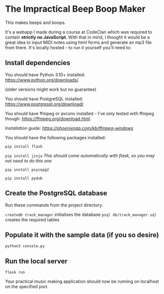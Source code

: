 # The Impractical Beep Boop Maker

This makes beeps and boops.

It's a webapp I made during a course at CodeClan which was required to contain **strictly no JavaScript**. With that in mind, I thought it would be a great idea to input MIDI notes using html forms and generate an mp3 file from there. It's locally hosted - to run it yourself you'll need to:

## Install dependencies

You should have Python 3.10+ installed: https://www.python.org/downloads/

(older versions might work but no guarantee)

You should have PostgreSQL installed: https://www.postgresql.org/download/

You should have ffmpeg or avconv installed - I've only tested with ffmpeg though: https://ffmpeg.org/download.html

_Installation guide: https://phoenixnap.com/kb/ffmpeg-windows_

You should have the following packages installed:

`pip install flask`

`pip install jinja`
*This should come automatically with flask, so you may not need to do this one*

`pip install psycopg2`

`pip install pydub`

## Create the PostgreSQL database

Run these commands from the project directory.

`createdb track_manager` initialises the database
`psql db/track_manager.sql` creates the required tables 

## Populate it with the sample data (if you so desire)

`python3 console.py`

## Run the local server

`flask run`

Your practical music making application should now be running on localhost on the specified port.
